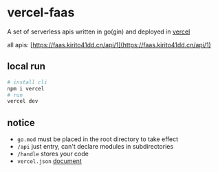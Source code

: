 # vercel-faas
A set of serverless apis written in go(gin) and deployed in [vercel](https://vercel.com) 

all apis: [https://faas.kirito41dd.cn/api/1](https://faas.kirito41dd.cn/api/1)

## local run
```bash
# install cli
npm i vercel
# run
vercel dev
```
## notice
* `go.mod` must be placed in the root directory to take effect 
* `/api` just entry, can't declare modules in subdirectories 
* `/handle` stores your code
* `vercel.json` [document](https://vercel.com/docs/configuration)